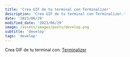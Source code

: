 ```yaml
---
title: 'Crea GIF de tu terminal con Terminalizer'
description: 'Crea GIF de tu terminal con Terminalizer.'
date: '2023/06/29'
modified_date: '2023/06/29'
image: /assets/images/posts/develop.png
subtitle: 'develop'
tags: 'develop'
---
```


Crea GIF de tu terminal con: [Terminalizer](https://www.terminalizer.com/)
